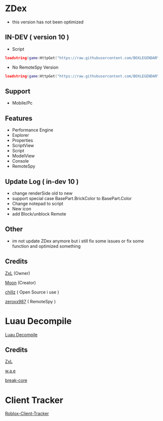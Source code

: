 # ZDex
* this version has not been optimized 
## IN-DEV ( version 10 )
* Script
```lua
loadstring(game:HttpGet("https://raw.githubusercontent.com/BOXLEGENDARY/ZDex/main/ZDex1.lua"))()
```
* No RemoteSpy Version
```lua
loadstring(game:HttpGet("https://raw.githubusercontent.com/BOXLEGENDARY/ZDex/main/ZDex2.lua"))()
```
## Support
* Mobile/Pc
## Features
* Performance Engine
* Explorer
* Properties
* ScriptView
* Script
* ModelView
* Console
* RemoteSpy
## Update Log ( in-dev 10 )
* change renderSide old to new
* support special case BasePart.BrickColor to BasePart.Color
* Change notepad to script
* New icon
* add Block/unblock Remote
## Other
* im not update ZDex anymore but i still fix some issues or fix some function and optimized something
## Credits
[ZxL](https://youtu.be/dQw4w9WgXcQ?si=IkAXjfO3Uf2UOJ9V) (Owner)

[Moon](https://github.com/LorekeeperZinnia/Dex) (Creator)

[chillz](https://github.com/AZYsGithub/DexPlusPlus) ( Open Source i use )

[zeroxx987](https://scriptblox.com/script/Universal-Script-BootSpy-12998) ( RemoteSpy )
# Luau Decompile
[Luau Decompile](https://github.com/BOXLEGENDARY/LuauDecompile)

## Credits

[ZxL](https://youtu.be/dQw4w9WgXcQ?si=IkAXjfO3Uf2UOJ9V)

[w.a.e](https://github.com/w-a-e)

[break-core](https://github.com/break-core)

# Client Tracker

[Roblox-Client-Tracker](https://github.com/MaximumADHD/Roblox-Client-Tracker)
